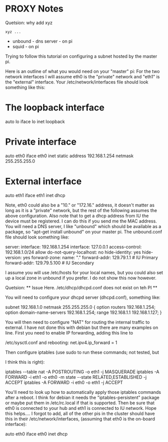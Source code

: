 # PROXY Notes

Quetsion: why add xyz

    xyz ...

* unbound - dns server - on pi
* squid - on pi

Trying to follow this tutorial on configuring a subnet hosted by the
master pi.

Here is an outline of what you would need on your "master" pi:
For the two network interfaces I will assume eth0 is the "private"
network and "eth1" is the "external" interface. Your
/etc/network/interfaces file should look something like this:

   # The loopback interface
   auto lo
   iface lo inet loopback
   # Private interface
   auto eth0
   iface eth0 inet static
   address 192.168.1.254
   netmask 255.255.255.0
   # External interface
   auto eth1
   iface eth1 inet dhcp

Note, eth0 could also be a "10." or "172.16." address, it doesn't matter
as long as it is a "private" network, but the rest of the following
assumes the above configuration.
Also note that to get a dhcp address from IU the device must be
registered. I can do this if you send me the MAC address.
You will need a DNS server, I like "unbound" which should be available
as a package, so "apt-get install unbound" on your master pi.
The unbound.conf file should look something like:

   server:
       interface: 192.168.1.254
       interface: 127.0.0.1
       access-control: 192.168.1.0/24 allow
       do-not-query-localhost: no
       hide-identity: yes
       hide-version: yes
   forward-zone:
       name: "."
       forward-addr: 129.79.1.1   # IU Primary
       forward-addr: 129.79.5.100 # IU Secondary

I assume you will use /etc/hosts for your local names, but you could
also set up a local zone in unbound if you prefer. I do not show this
now however.

Quetsion: ** Issue Here. /etc/dhcp/dhcpd.conf does not exist on teh PI **

You will need to configure your dhcpd server (dhcpd.conf), something
like:

   subnet 192.168.1.0 netmask 255.255.255.0 {
       option routers 192.168.1.254;
       option domain-name-servers 192.168.1.254;
       range 192.168.1.1 192.168.1.127;
   }

You will then need to configure "NAT" for routing the internal traffic
to external. I have not done this with debian but there are many
examples on line.
First you need to enable IP forwarding, adding this line to

/etc/sysctl.conf and rebooting:
   net.ipv4.ip_forward = 1

Then configure iptables (use sudo to run these commands; not tested, but

I think this is right):

   iptables --table nat -A POSTROUTING -o eth1 -j MASQUERADE
   iptables -A FORWARD -i eth1 -o eth0 -m state --state RELATED,ESTABLISHED -j ACCEPT
   iptables -A FORWARD -i eth0 -o eth1 -j ACCEPT

You'll need to look up how to automatically apply those iptables
commands after a reboot. I think for debian it needs the
"iptables-persistent" package or maybe put them in /etc/rc.local if that
is supported.
Then be sure that eth0 is connected to your hub and eth1 is connected to
IU network.
Hope this helps....
I forgot to add, all of the other pis in the cluster should have this in
their /etc/network/interfaces, (assuming that eth0 is the on-board
interface):

   auto eth0
   iface eth0 inet dhcp
